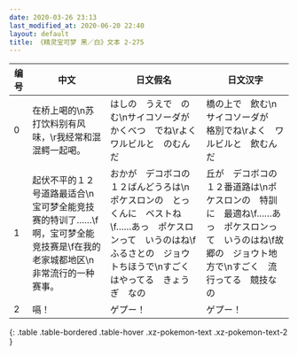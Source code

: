 ```yaml
---
date: 2020-03-26 23:13
last_modified_at: 2020-06-20 22:40
layout: default
title: 《精灵宝可梦 黑／白》文本 2-275
---
```

| 编号 | 中文 | 日文假名 | 日文汉字 |
| ---- | ---- | ---- | --- |
| 0 | 在桥上喝的\n苏打饮料别有风味，\r我经常和混混鳄一起喝。 | はしの　うえで　のむ\nサイコソーダが　かくべつ　でね\rよく　ワルビルと　のむんだ | 橋の上で　飲む\nサイコソーダが　格別でね\rよく　ワルビルと　飲むんだ |
| 1 | 起伏不平的１２号道路最适合\n宝可梦全能竞技赛的特训了……\f啊，宝可梦全能竞技赛是\f在我的老家城都地区\n非常流行的一种赛事。 | おかが　デコボコの　１２ばんどうろは\nポケスロンの　とっくんに　ベストね\f……あっ　ポケスロンって　いうのはね\fふるさとの　ジョウトちほうで\nすごく　はやってる　きょうぎ　なの | 丘が　デコボコの　１２番道路は\nポケスロンの　特訓に　最適ね\f……あっ　ポケスロンって　いうのはね\f故郷の　ジョウト地方で\nすごく　流行ってる　競技なの |
| 2 | 嗝！ | ゲプー！ | ゲプー！ |
{: .table .table-bordered .table-hover .xz-pokemon-text .xz-pokemon-text-2 }